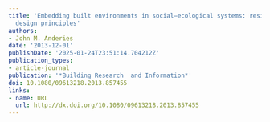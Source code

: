 ```yaml
---
title: 'Embedding built environments in social–ecological systems: resilience-based
  design principles'
authors:
- John M. Anderies
date: '2013-12-01'
publishDate: '2025-01-24T23:51:14.704212Z'
publication_types:
- article-journal
publication: '*Building Research  and Information*'
doi: 10.1080/09613218.2013.857455
links:
- name: URL
  url: http://dx.doi.org/10.1080/09613218.2013.857455
---
```

